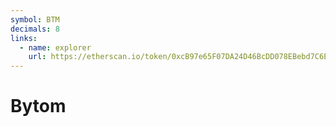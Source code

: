 ```yaml
---
symbol: BTM
decimals: 8
links:
  - name: explorer
    url: https://etherscan.io/token/0xcB97e65F07DA24D46BcDD078EBebd7C6E6E3d750
---
```


# Bytom
